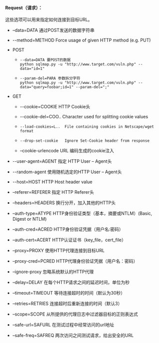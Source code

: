 #### Request（请求）：

这些选项可以用来指定如何连接到目标URL。

* –data=DATA 通过POST发送的数据字符串
* --method=METHOD     Force usage of given HTTP method \(e.g. PUT\)
* POST
  * ```
    --data=DATA 要POST的数据
    python sqlmap.py -u "http://www.target.com/vuln.php" --data="id=1" 
    ```
  * ```
    --param-del=PARA 参数拆分字符
    python sqlmap.py -u "http://www.target.com/vuln.php" --data="query=foobar;id=1" --param-del=";"
    ```
* GET
  * --cookie=COOKIE HTTP Cookie头
  * --cookie-del=COO..  Character used for splitting cookie values

  *     --load-cookies=L..  File containing cookies in Netscape/wget format

  *     --drop-set-cookie   Ignore Set-Cookie header from response

  * –cookie-urlencode URL 编码生成的cookie注入

* --user-agent=AGENT 指定 HTTP User – Agent头
* --random-agent 使用随机选定的HTTP User – Agent头
* --host=HOST HTTP Host header value
* –referer=REFERER 指定 HTTP Referer头
* –headers=HEADERS 换行分开，加入其他的HTTP头
* –auth-type=ATYPE HTTP身份验证类型（基本，摘要或NTLM）\(Basic, Digest or NTLM\)
* –auth-cred=ACRED HTTP身份验证凭据（用户名:密码）
* –auth-cert=ACERT HTTP认证证书（key\_file，cert\_file）
* –proxy=PROXY 使用HTTP代理连接到目标URL
* –proxy-cred=PCRED HTTP代理身份验证凭据（用户名：密码）
* –ignore-proxy 忽略系统默认的HTTP代理
* –delay=DELAY 在每个HTTP请求之间的延迟时间，单位为秒
* –timeout=TIMEOUT 等待连接超时的时间（默认为30秒）
* –retries=RETRIES 连接超时后重新连接的时间（默认3）
* –scope=SCOPE 从所提供的代理日志中过滤器目标的正则表达式
* –safe-url=SAFURL 在测试过程中经常访问的url地址
* –safe-freq=SAFREQ 两次访问之间测试请求，给出安全的URL



